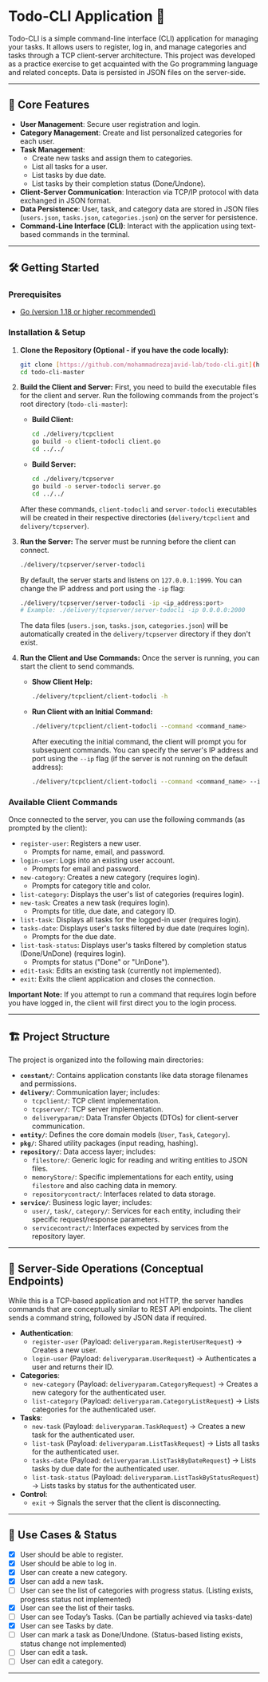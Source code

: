 # Todo-CLI Application 📝

Todo-CLI is a simple command-line interface (CLI) application for managing your tasks. It allows users to register, log in, and manage categories and tasks through a TCP client-server architecture. This project was developed as a practice exercise to get acquainted with the Go programming language and related concepts. Data is persisted in JSON files on the server-side.

---

## 🌟 Core Features

* **User Management**: Secure user registration and login.
* **Category Management**: Create and list personalized categories for each user.
* **Task Management**:
    * Create new tasks and assign them to categories.
    * List all tasks for a user.
    * List tasks by due date.
    * List tasks by their completion status (Done/Undone).
* **Client-Server Communication**: Interaction via TCP/IP protocol with data exchanged in JSON format.
* **Data Persistence**: User, task, and category data are stored in JSON files (`users.json`, `tasks.json`, `categories.json`) on the server for persistence.
* **Command-Line Interface (CLI)**: Interact with the application using text-based commands in the terminal.

---

## 🛠️ Getting Started

### Prerequisites

* [Go (version 1.18 or higher recommended)](https://golang.org/dl/)

### Installation & Setup

1.  **Clone the Repository (Optional - if you have the code locally):**
    ```bash
    git clone [https://github.com/mohammadrezajavid-lab/todo-cli.git](https://github.com/mohammadrezajavid-lab/todo-cli.git)
    cd todo-cli-master
    ```

2.  **Build the Client and Server:**
    First, you need to build the executable files for the client and server. Run the following commands from the project's root directory (`todo-cli-master`):

    * **Build Client:**
        ```bash
        cd ./delivery/tcpclient
        go build -o client-todocli client.go
        cd ../../
        ```

    * **Build Server:**
        ```bash
        cd ./delivery/tcpserver
        go build -o server-todocli server.go
        cd ../../
        ```
    After these commands, `client-todocli` and `server-todocli` executables will be created in their respective directories (`delivery/tcpclient` and `delivery/tcpserver`).

3.  **Run the Server:**
    The server must be running before the client can connect.
    ```bash
    ./delivery/tcpserver/server-todocli
    ```
    By default, the server starts and listens on `127.0.0.1:1999`.
    You can change the IP address and port using the `-ip` flag:
    ```bash
    ./delivery/tcpserver/server-todocli -ip <ip_address:port>
    # Example: ./delivery/tcpserver/server-todocli -ip 0.0.0.0:2000
    ```
    The data files (`users.json`, `tasks.json`, `categories.json`) will be automatically created in the `delivery/tcpserver` directory if they don't exist.

4.  **Run the Client and Use Commands:**
    Once the server is running, you can start the client to send commands.

    * **Show Client Help:**
        ```bash
        ./delivery/tcpclient/client-todocli -h
        ```

    * **Run Client with an Initial Command:**
        ```bash
        ./delivery/tcpclient/client-todocli --command <command_name>
        ```
        After executing the initial command, the client will prompt you for subsequent commands.
        You can specify the server's IP address and port using the `--ip` flag (if the server is not running on the default address):
        ```bash
        ./delivery/tcpclient/client-todocli --command <command_name> --ip <server_ip_address:port>
        ```

### Available Client Commands

Once connected to the server, you can use the following commands (as prompted by the client):

* `register-user`: Registers a new user.
    * Prompts for name, email, and password.
* `login-user`: Logs into an existing user account.
    * Prompts for email and password.
* `new-category`: Creates a new category (requires login).
    * Prompts for category title and color.
* `list-category`: Displays the user's list of categories (requires login).
* `new-task`: Creates a new task (requires login).
    * Prompts for title, due date, and category ID.
* `list-task`: Displays all tasks for the logged-in user (requires login).
* `tasks-date`: Displays user's tasks filtered by due date (requires login).
    * Prompts for the due date.
* `list-task-status`: Displays user's tasks filtered by completion status (Done/UnDone) (requires login).
    * Prompts for status ("Done" or "UnDone").
* `edit-task`: Edits an existing task (currently not implemented).
* `exit`: Exits the client application and closes the connection.

**Important Note:** If you attempt to run a command that requires login before you have logged in, the client will first direct you to the login process.

---

## 🏗️ Project Structure

The project is organized into the following main directories:

* **`constant/`**: Contains application constants like data storage filenames and permissions.
* **`delivery/`**: Communication layer; includes:
    * `tcpclient/`: TCP client implementation.
    * `tcpserver/`: TCP server implementation.
    * `deliveryparam/`: Data Transfer Objects (DTOs) for client-server communication.
* **`entity/`**: Defines the core domain models (`User`, `Task`, `Category`).
* **`pkg/`**: Shared utility packages (input reading, hashing).
* **`repository/`**: Data access layer; includes:
    * `filestore/`: Generic logic for reading and writing entities to JSON files.
    * `memoryStore/`: Specific implementations for each entity, using `filestore` and also caching data in memory.
    * `repositorycontract/`: Interfaces related to data storage.
* **`service/`**: Business logic layer; includes:
    * `user/`, `task/`, `category/`: Services for each entity, including their specific request/response parameters.
    * `servicecontract/`: Interfaces expected by services from the repository layer.

---

## 🔌 Server-Side Operations (Conceptual Endpoints)

While this is a TCP-based application and not HTTP, the server handles commands that are conceptually similar to REST API endpoints. The client sends a command string, followed by JSON data if required.

* **Authentication**:
    * `register-user` (Payload: `deliveryparam.RegisterUserRequest`) -> Creates a new user.
    * `login-user` (Payload: `deliveryparam.UserRequest`) -> Authenticates a user and returns their ID.
* **Categories**:
    * `new-category` (Payload: `deliveryparam.CategoryRequest`) -> Creates a new category for the authenticated user.
    * `list-category` (Payload: `deliveryparam.CategoryListRequest`) -> Lists categories for the authenticated user.
* **Tasks**:
    * `new-task` (Payload: `deliveryparam.TaskRequest`) -> Creates a new task for the authenticated user.
    * `list-task` (Payload: `deliveryparam.ListTaskRequest`) -> Lists all tasks for the authenticated user.
    * `tasks-date` (Payload: `deliveryparam.ListTaskByDateRequest`) -> Lists tasks by due date for the authenticated user.
    * `list-task-status` (Payload: `deliveryparam.ListTaskByStatusRequest`) -> Lists tasks by status for the authenticated user.
* **Control**:
    * `exit` -> Signals the server that the client is disconnecting.

---

## 📝 Use Cases & Status


* [x] User should be able to register.
* [x] User should be able to log in.
* [x] User can create a new category.
* [x] User can add a new task.
* [ ] User can see the list of categories with progress status. (Listing exists, progress status not implemented)
* [x] User can see the list of their tasks.
* [ ] User can see Today’s Tasks. (Can be partially achieved via tasks-date)
* [x] User can see Tasks by date.
* [ ] User can mark a task as Done/Undone. (Status-based listing exists, status change not implemented)
* [ ] User can edit a task.
* [ ] User can edit a category.

---

